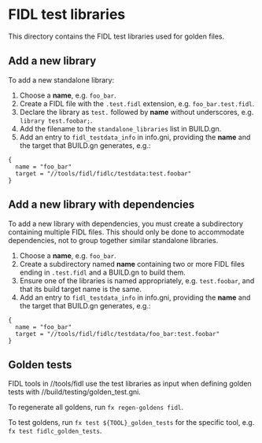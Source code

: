 # FIDL test libraries

This directory contains the FIDL test libraries used for golden files.

## Add a new library

To add a new standalone library:

1. Choose a **name**, e.g. `foo_bar`.
2. Create a FIDL file with the `.test.fidl` extension, e.g. `foo_bar.test.fidl`.
3. Declare the library as `test.` followed by **name** without underscores,
   e.g. `library test.foobar;`.
4. Add the filename to the `standalone_libraries` list in BUILD.gn.
5. Add an entry to `fidl_testdata_info` in info.gni, providing the **name** and
   the target that BUILD.gn generates, e.g.:

```
{
  name = "foo_bar"
  target = "//tools/fidl/fidlc/testdata:test.foobar"
}
```

## Add a new library with dependencies

To add a new library with dependencies, you must create a subdirectory
containing multiple FIDL files. This should only be done to accommodate
dependencies, not to group together similar standalone libraries.

1. Choose a **name**, e.g. `foo_bar`.
2. Create a subdirectory named **name** containing two or more FIDL files ending
   in `.test.fidl` and a BUILD.gn to build them.
3. Ensure one of the libraries is named appropriately, e.g. `test.foobar`,
   and that its build target name is the same.
4. Add an entry to `fidl_testdata_info` in info.gni, providing the **name** and
   the target that BUILD.gn generates, e.g.:

```
{
  name = "foo_bar"
  target = "//tools/fidl/fidlc/testdata/foo_bar:test.foobar"
}
```

## Golden tests

FIDL tools in //tools/fidl use the test libraries as input when defining golden
tests with //build/testing/golden_test.gni.

To regenerate all goldens, run `fx regen-goldens fidl`.

To test goldens, run `fx test ${TOOL}_golden_tests` for the specific tool,
e.g. `fx test fidlc_golden_tests`.
